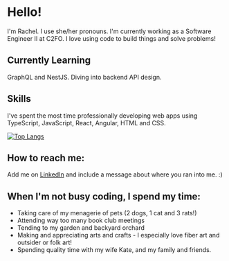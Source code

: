 # Hello!

I'm Rachel. I use she/her pronouns. I'm currently working as a Software Engineer II at C2FO. I love using code to build things and solve problems!

## Currently Learning
GraphQL and NestJS. Diving into backend API design.

## Skills
I've spent the most time professionally developing web apps using TypeScript, JavaScript, React, Angular, HTML and CSS.

[![Top Langs](https://github-readme-stats.vercel.app/api/top-langs/?username=anuraghazra)](https://github.com/anuraghazra/github-readme-stats)

## How to reach me:
Add me on [LinkedIn](https://www.linkedin.com/in/rachel-hagan/) and include a message about where you ran into me. :)

## When I'm not busy coding, I spend my time:
- Taking care of my menagerie of pets (2 dogs, 1 cat and 3 rats!)
- Attending way too many book club meetings
- Tending to my garden and backyard orchard
- Making and appreciating arts and crafts - I especially love fiber art and outsider or folk art!
- Spending quality time with my wife Kate, and my family and friends.
